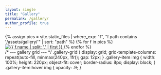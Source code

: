 ```yaml
---
layout: single
title: "Gallery"
permalink: /gallery/
author_profile: true
---
```


<div class="gallery-grid">
{% assign pics = site.static_files | where_exp: "f", "f.path contains '/assets/gallery/'" | sort: "path" %}
{% for f in pics %}
  <a href="{{ f.path }}" class="gallery-item">
    <img src="{{ f.path }}" alt="{{ f.name | split: '.' | first }}">
  </a>
{% endfor %}
</div>
/* --- gallery grid --- */
.gallery-grid {
  display: grid;
  grid-template-columns: repeat(auto-fill, minmax(240px, 1fr));
  gap: 12px;
}
.gallery-item img {
  width: 100%;
  height: 220px;
  object-fit: cover;
  border-radius: 8px;
  display: block;
}
.gallery-item:hover img { opacity: .9; }
